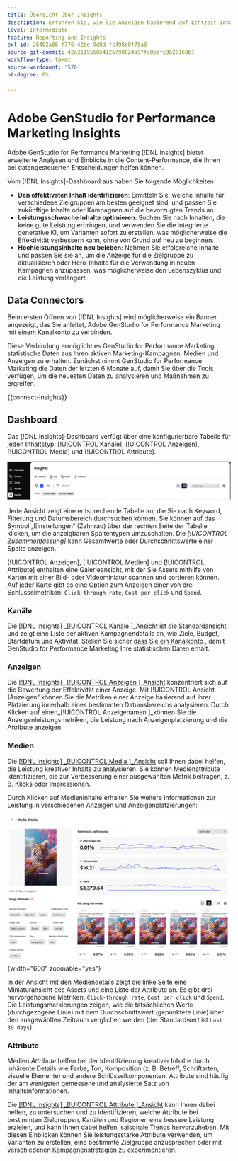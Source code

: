 ```yaml
---
title: Übersicht über Insights
description: Erfahren Sie, wie Sie Anzeigen basierend auf Echtzeit-Inhaltsleistungsmetriken optimieren können.
level: Intermediate
feature: Reporting and Insights
exl-id: 26402a06-f776-42be-9d8d-fc498c0f75a8
source-git-commit: 42a211956854126798024a97fc0befc3626160b7
workflow-type: tm+mt
source-wordcount: '576'
ht-degree: 0%

---
```


# Adobe GenStudio for Performance Marketing Insights

Adobe GenStudio for Performance Marketing [!DNL Insights] bietet erweiterte Analysen und Einblicke in die Content-Performance, die Ihnen bei datengesteuerten Entscheidungen helfen können.

Vom [!DNL Insights]-Dashboard aus haben Sie folgende Möglichkeiten:

- **Den effektivsten Inhalt identifizieren**: Ermitteln Sie, welche Inhalte für verschiedene Zielgruppen am besten geeignet sind, und passen Sie zukünftige Inhalte oder Kampagnen auf die bevorzugten Trends an.
- **Leistungsschwache Inhalte optimieren**: Suchen Sie nach Inhalten, die keine gute Leistung erbringen, und verwenden Sie die integrierte generative KI, um Varianten sofort zu erstellen, was möglicherweise die Effektivität verbessern kann, ohne von Grund auf neu zu beginnen.
- **Hochleistungsinhalte neu beleben**: Nehmen Sie erfolgreiche Inhalte und passen Sie sie an, um die Anzeige für die Zielgruppe zu aktualisieren oder Hero-Inhalte für die Verwendung in neuen Kampagnen anzupassen, was möglicherweise den Lebenszyklus und die Leistung verlängert.

## Data Connectors

Beim ersten Öffnen von [!DNL Insights] wird möglicherweise ein Banner angezeigt, das Sie anleitet, Adobe GenStudio for Performance Marketing mit einem Kanalkonto zu verbinden.

Diese Verbindung ermöglicht es GenStudio for Performance Marketing, statistische Daten aus Ihren aktiven Marketing-Kampagnen, Medien und Anzeigen zu erhalten. Zunächst nimmt GenStudio for Performance Marketing die Daten der letzten 6 Monate auf, damit Sie über die Tools verfügen, um die neuesten Daten zu analysieren und Maßnahmen zu ergreifen.

{{connect-insights}}

## Dashboard

Das [!DNL Insights]-Dashboard verfügt über eine konfigurierbare Tabelle für jeden Inhaltstyp: [!UICONTROL Kanäle], [!UICONTROL Anzeigen], [!UICONTROL Media] und [!UICONTROL Attribute].

![[!DNL Insights] Dashboard](/help/assets/insights-dashboard.png)

Jede Ansicht zeigt eine entsprechende Tabelle an, die Sie nach Keyword, Filterung und Datumsbereich durchsuchen können. Sie können auf das Symbol „Einstellungen“ (Zahnrad) über der rechten Seite der Tabelle klicken, um die anzeigbaren Spaltentypen umzuschalten. Die _[!UICONTROL Zusammenfassung]_ kann Gesamtwerte oder Durchschnittswerte einer Spalte anzeigen.

[!UICONTROL Anzeigen], [!UICONTROL Medien] und [!UICONTROL Attribute] enthalten eine Galerieansicht, mit der Sie Assets mithilfe von Karten mit einer Bild- oder Videominiatur scannen und sortieren können. Auf jeder Karte gibt es eine Option zum Anzeigen einer von drei Schlüsselmetriken: `Click-through rate`, `Cost per click` und `Spend`.

### Kanäle

Die [[!DNL Insights] _[!UICONTROL Kanäle ]_Ansicht](channels.md) ist die Standardansicht und zeigt eine Liste der aktiven Kampagnendetails an, wie Ziele, Budget, Startdatum und Aktivität. Stellen Sie sicher[ dass Sie ein Kanalkonto ](/help/user-guide/connectors/connect-channel.md), damit GenStudio for Performance Marketing Ihre statistischen Daten erhält.

### Anzeigen

Die [[!DNL Insights] _[!UICONTROL Anzeigen ]_Ansicht](ads.md) konzentriert sich auf die Bewertung der Effektivität einer Anzeige. Mit [!UICONTROL  Ansicht ]Anzeigen“ können Sie die Metriken einer Anzeige basierend auf ihrer Platzierung innerhalb eines bestimmten Datumsbereichs analysieren. Durch Klicken auf einen_[!UICONTROL  Anzeigenamen ]_können Sie die Anzeigenleistungsmetriken, die Leistung nach Anzeigenplatzierung und die Attribute anzeigen.

### Medien

Die [[!DNL Insights] _[!UICONTROL Media ]_Ansicht](media.md) soll Ihnen dabei helfen, die Leistung kreativer Inhalte zu analysieren. Sie können Medienattribute identifizieren, die zur Verbesserung einer ausgewählten Metrik beitragen, z. B. Klicks oder Impressionen.

Durch Klicken auf Medieninhalte erhalten Sie weitere Informationen zur Leistung in verschiedenen Anzeigen und Anzeigenplatzierungen:

![Mediendetails](/help/assets/insights-media-details.png){width="600" zoomable="yes"}

In der Ansicht mit den Mediendetails zeigt die linke Seite eine Miniaturansicht des Assets und eine Liste der Attribute an. Es gibt drei hervorgehobene Metriken: `Click-through rate`, `Cost per click` und `Spend`. Die Leistungsmarkierungen zeigen, wie die tatsächlichen Werte (durchgezogene Linie) mit dem Durchschnittswert (gepunktete Linie) über den ausgewählten Zeitraum verglichen werden (der Standardwert ist `Last 30 days`).

### Attribute

Medien _Attribute_ helfen bei der Identifizierung kreativer Inhalte durch inhärente Details wie Farbe, Ton, Komposition (z. B. Betreff, Schriftarten, visuelle Elemente) und andere Schlüsselkomponenten. Attribute sind häufig der am wenigsten gemessene und analysierte Satz von Inhaltsinformationen.

Die [[!DNL Insights] _[!UICONTROL Attribute ]_Ansicht](attributes.md) kann Ihnen dabei helfen, zu untersuchen und zu identifizieren, welche Attribute bei bestimmten Zielgruppen, Kanälen und Regionen eine bessere Leistung erzielen, und kann Ihnen dabei helfen, saisonale Trends hervorzuheben. Mit diesen Einblicken können Sie leistungsstarke Attribute verwenden, um Varianten zu erstellen, eine bestimmte Zielgruppe anzusprechen oder mit verschiedenen Kampagnenstrategien zu experimentieren.
